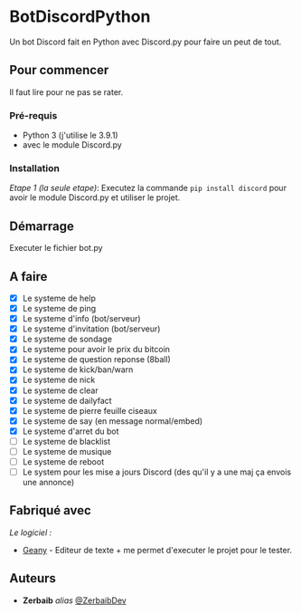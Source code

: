 # BotDiscordPython

Un bot Discord fait en Python avec Discord.py
pour faire un peut de tout.

## Pour commencer

Il faut lire pour ne pas se rater.

### Pré-requis

- Python 3 (j'utilise le 3.9.1)
- avec le module Discord.py

### Installation

_Etape 1 (la seule etape)_:
Executez la commande ``pip install discord`` pour avoir le module Discord.py et utiliser le projet.

## Démarrage

Executer le fichier bot.py

## A faire

- [x] Le systeme de help
- [x] Le systeme de ping
- [x] Le systeme d'info (bot/serveur)
- [x] Le systeme d'invitation (bot/serveur)
- [x] Le systeme de sondage
- [x] Le systeme pour avoir le prix du bitcoin
- [x] Le systeme de question reponse (8ball)
- [x] Le systeme de kick/ban/warn
- [x] Le systeme de nick
- [x] Le systeme de clear
- [x] Le systeme de dailyfact
- [x] Le systeme de pierre feuille ciseaux
- [x] Le systeme de say (en message normal/embed)
- [x] Le systeme d'arret du bot
- [ ] Le systeme de blacklist
- [ ] Le systeme de musique
- [ ] Le systeme de reboot
- [ ] Le system pour les mise a jours Discord (des qu'il y a une maj ça envois une annonce)

## Fabriqué avec

_Le logiciel :_
* [Geany](http://geany.org) - Editeur de texte + me permet d'executer le projet pour le tester.

## Auteurs

* **Zerbaib** _alias_ [@ZerbaibDev](https://github.com/Zerbaib)

